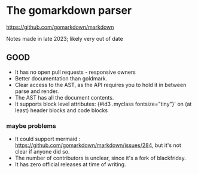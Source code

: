 # The gomarkdown parser

https://github.com/gomarkdown/markdown

Notes made in late 2023; likely very out of date

## GOOD
 - It has no open pull requests - responsive owners
 - Better documentation than goldmark.
 - Clear access to the AST, as the API requires you to hold it 
   in between parse and render.
 - The AST has all the document contents.
 - It supports block level attributes: {#id3 .myclass fontsize="tiny"}' on (at least)
   header blocks and code blocks
 ### maybe problems
 - It could support mermaid : https://github.com/gomarkdown/markdown/issues/284,
   but it's not clear if anyone did so.
 - The number of contributors is unclear, since it's a fork of blackfriday.
 - It has zero official releases at time of writing.
